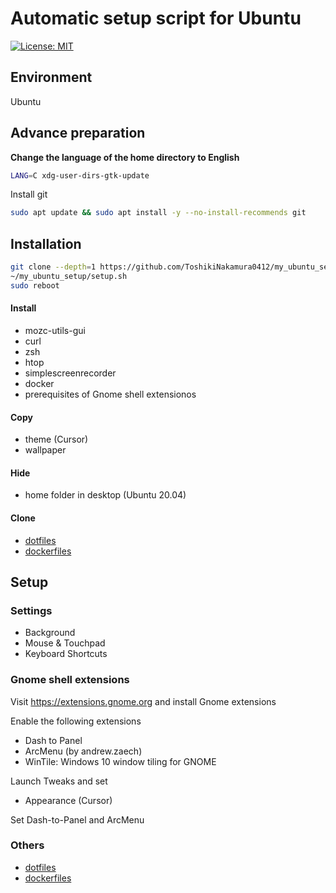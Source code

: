 # Automatic setup script for Ubuntu

[![License: MIT](https://img.shields.io/badge/License-MIT-yellow.svg)](https://opensource.org/licenses/MIT)


## Environment
Ubuntu

## Advance preparation
**Change the language of the home directory to English**
```bash
LANG=C xdg-user-dirs-gtk-update
```
Install git
```bash
sudo apt update && sudo apt install -y --no-install-recommends git
```

## Installation
```bash
git clone --depth=1 https://github.com/ToshikiNakamura0412/my_ubuntu_setup.git ~/my_ubuntu_setup
~/my_ubuntu_setup/setup.sh
sudo reboot
```

#### Install
- mozc-utils-gui
- curl
- zsh
- htop
- simplescreenrecorder
- docker
- prerequisites of Gnome shell extensionos

#### Copy
- theme (Cursor)
- wallpaper

#### Hide
- home folder in desktop (Ubuntu 20.04)

#### Clone
- [dotfiles](https://github.com/ToshikiNakamura0412/dotfiles.git)
- [dockerfiles](https://github.com/ToshikiNakamura0412/dockerfiles.git)

## Setup
### Settings
- Background
- Mouse & Touchpad
- Keyboard Shortcuts

### Gnome shell extensions
Visit https://extensions.gnome.org and install Gnome extensions

Enable the following extensions
- Dash to Panel
- ArcMenu (by andrew.zaech)
- WinTile: Windows 10 window tiling for GNOME

Launch Tweaks and set
- Appearance (Cursor)

Set Dash-to-Panel and ArcMenu

### Others
- [dotfiles](https://github.com/ToshikiNakamura0412/dotfiles.git)
- [dockerfiles](https://github.com/ToshikiNakamura0412/dockerfiles.git)
